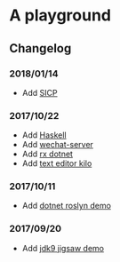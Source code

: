 # A playground

## Changelog

### 2018/01/14

* Add [SICP](./sicp)

### 2017/10/22

* Add [Haskell](./haskell)
* Add [wechat-server](./wechat-server)
* Add [rx dotnet](./rx-dotnet)
* Add [text editor kilo](./kilo)

### 2017/10/11

* Add [dotnet roslyn demo](./dotnetXroslyn)

### 2017/09/20

* Add [jdk9 jigsaw demo](./jdk9/jigsaw)
